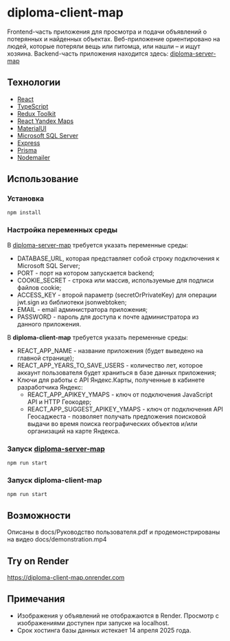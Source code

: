 # diploma-client-map
Frontend-часть приложения для просмотра и подачи объявлений о потерянных и найденных объектах. Веб-приложение ориентировано на людей, которые потеряли вещь или питомца, или нашли – и ищут хозяина. Backend-часть приложения находится здесь: [diploma-server-map](https://github.com/Mary352/diploma-server-map)

## Технологии
- [React](https://react.dev/)
- [TypeScript](https://www.typescriptlang.org/)
- [Redux Toolkit](https://redux-toolkit.js.org/introduction/getting-started)
- [React Yandex Maps](https://pbe-react-yandex-maps.vercel.app/en/)
- [MaterialUI](https://mui.com/material-ui/)
- [Microsoft SQL Server](https://www.microsoft.com/ru-ru/sql-server)
- [Express](https://expressjs.com/ru/)
- [Prisma](https://www.prisma.io/)
- [Nodemailer](https://nodemailer.com/)

## Использование

### Установка

```
npm install
```

### Настройка переменных среды
В [diploma-server-map](https://github.com/Mary352/diploma-server-map) требуется указать переменные среды:
- DATABASE_URL, которая представляет собой строку подключения к Microsoft SQL Server;
- PORT - порт на котором запускается backend;
- COOKIE_SECRET - строка или массив, используемые для подписи файлов cookie;
- ACCESS_KEY - второй параметр (secretOrPrivateKey) для операции jwt.sign из библиотеки jsonwebtoken;
- EMAIL - email администратора приложения;
- PASSWORD - пароль для доступа к почте администратора из данного приложения.

В **diploma-client-map** требуется указать переменные среды:
- REACT_APP_NAME - название приложения (будет выведено на главной странице);
- REACT_APP_YEARS_TO_SAVE_USERS - количество лет, которое аккаунт пользователя будет храниться в базе данных приложения;
- Ключи для работы с API Яндекс.Карты, полученные в кабинете разработчика Яндекс:
   - REACT_APP_APIKEY_YMAPS - ключ от подключения JavaScript API и HTTP Геокодер;
   - REACT_APP_SUGGEST_APIKEY_YMAPS - ключ от подключения API Геосаджеста - позволяет получать предложения поисковой выдачи во время поиска географических объектов и/или организаций на карте Яндекса.

### Запуск [diploma-server-map](https://github.com/Mary352/diploma-server-map)

```
npm run start
```

### Запуск diploma-client-map 

```
npm run start
```

## Возможности
Описаны в docs/Руководство пользователя.pdf и продемонстрированы на видео docs/demonstration.mp4

## Try on Render
https://diploma-client-map.onrender.com

## Примечания
- Изображения у объявлений не отображаются в Render. Просмотр с изображениями доступен при запуске на localhost.
- Срок хостинга базы данных истекает 14 апреля 2025 года.